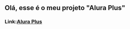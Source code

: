 ## Olá, esse é o meu projeto "Alura Plus"
### Link:<a href="https://alura-plus-umber-ten.vercel.app/" target="_blank" rel="external">Alura Plus</a>
